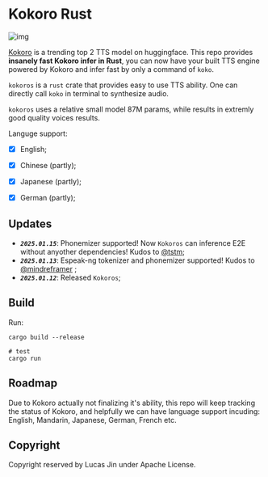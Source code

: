 # Kokoro Rust


![img](https://img2023.cnblogs.com/blog/3572323/202501/3572323-20250112184100378-907988670.jpg)




[Kokoro](https://huggingface.co/hexgrad/Kokoro-82M) is a trending top 2 TTS model on huggingface. 
This repo provides **insanely fast Kokoro infer in Rust**, you can now have your built TTS engine powered by Kokoro and infer fast by only a command of `koko`.

`kokoros` is a `rust` crate that provides easy to use TTS ability.
One can directly call `koko` in terminal to synthesize audio.

`kokoros` uses a relative small model 87M params, while results in extremly good quality voices results.

Languge support:

- [x] English;
- [x] Chinese (partly);
- [x] Japanese (partly);
- [x] German (partly);


## Updates

- ***`2025.01.15`***: Phonemizer supported! Now `Kokoros` can inference E2E without anyother dependencies! Kudos to [@tstm](https://github.com/tstm);
- ***`2025.01.13`***: Espeak-ng tokenizer and phonemizer supported! Kudos to [@mindreframer](https://github.com/mindreframer) ;
- ***`2025.01.12`***: Released `Kokoros`;


## Build

Run:

```shell
cargo build --release

# test
cargo run
```


## Roadmap

Due to Kokoro actually not finalizing it's ability, this repo will keep tracking the status of Kokoro, and helpfully we can have language support incuding: English, Mandarin, Japanese, German, French etc.


## Copyright

Copyright reserved by Lucas Jin under Apache License.
